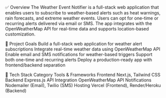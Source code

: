 ✅ Overview
The Weather Event Notifier is a full-stack web application that enables users to subscribe to weather-based alerts such as heat warnings, rain forecasts, and extreme weather events. Users can opt for one-time or recurring alerts delivered via email or SMS. The app integrates with the OpenWeatherMap API for real-time data and supports location-based customization.

🚀 Project Goals
Build a full-stack web application for weather alert subscriptions
Integrate real-time weather data using OpenWeatherMap API
Enable email and SMS notifications for weather-based triggers
Support both one-time and recurring alerts
Deploy a production-ready app with frontend/backend separation

🧪 Tech Stack
Category
Tools & Frameworks
Frontend
Next.js, Tailwind CSS
Backend
Express.js
API Integration
OpenWeatherMap API
Notifications
Nodemailer (Email), Twilio (SMS)
Hosting
Vercel (Frontend), Render/Heroku (Backend)

